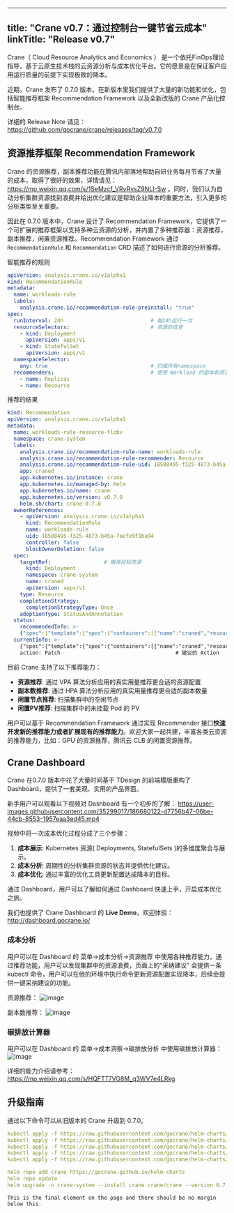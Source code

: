 
---
title: "Crane v0.7：通过控制台一键节省云成本"
linkTitle: "Release v0.7"
---
Crane（ Cloud Resource Analytics and Economics ） 是一个依托FinOps理论指导，基于云原生技术栈的云资源分析与成本优化平台。它的愿景是在保证客户应用运行质量的前提下实现极致的降本。

近期，Crane 发布了 0.7.0 版本。在新版本里我们提供了大量的新功能和优化，包括智能推荐框架 Recommendation Framework 以及全新改版的 Crane 产品化控制台。

详细的 Release Note 请见：https://github.com/gocrane/crane/releases/tag/v0.7.0

## 资源推荐框架 Recommendation Framework

Crane 的资源推荐，副本推荐功能在腾讯内部落地帮助自研业务每月节省了大量的成本，取得了很好的效果，详情请见：https://mp.weixin.qq.com/s/1SeMzcf_VRvRysZ9NLI-Sw  。同时，我们认为自动分析集群资源找到浪费并给出优化建议是帮助企业降本的重要方法，引入更多的分析类型至关重要。

因此在 0.7.0 版本中，Crane 设计了 Recommendation Framework，它提供了一个可扩展的推荐框架以支持多种云资源的分析，并内置了多种推荐器：资源推荐，副本推荐，闲置资源推荐。Recommendation Framework 通过 `RecommendationRule` 和 `Recommendation` CRD 描述了如何进行资源的分析推荐。

智能推荐的规则
```yaml
apiVersion: analysis.crane.io/v1alpha1
kind: RecommendationRule
metadata:
  name: workloads-rule
  labels:
    analysis.crane.io/recommendation-rule-preinstall: "true"
spec:
  runInterval: 24h                            # 每24h运行一次
  resourceSelectors:                          # 资源的信息
    - kind: Deployment
      apiVersion: apps/v1
    - kind: StatefulSet
      apiVersion: apps/v1
  namespaceSelector:
    any: true                                 # 扫描所有namespace
  recommenders:                               # 使用 Workload 的副本和资源推荐器
    - name: Replicas
    - name: Resource
```

推荐的结果
```yaml
kind: Recommendation
apiVersion: analysis.crane.io/v1alpha1
metadata:
  name: workloads-rule-resource-flzbv
  namespace: crane-system
  labels:
    analysis.crane.io/recommendation-rule-name: workloads-rule
    analysis.crane.io/recommendation-rule-recommender: Resource
    analysis.crane.io/recommendation-rule-uid: 18588495-f325-4873-b45a-7acfe9f1ba94
    app: craned
    app.kubernetes.io/instance: crane
    app.kubernetes.io/managed-by: Helm
    app.kubernetes.io/name: crane
    app.kubernetes.io/version: v0.7.0
    helm.sh/chart: crane-0.7.0
  ownerReferences:
    - apiVersion: analysis.crane.io/v1alpha1
      kind: RecommendationRule
      name: workloads-rule
      uid: 18588495-f325-4873-b45a-7acfe9f1ba94
      controller: false
      blockOwnerDeletion: false
  spec:
    targetRef:                 # 推荐目标资源
      kind: Deployment
      namespace: crane-system
      name: craned
      apiVersion: apps/v1
    type: Resource
    completionStrategy:
      completionStrategyType: Once
    adoptionType: StatusAndAnnotation 
  status:
    recommendedInfo: >-
    {"spec":{"template":{"spec":{"containers":[{"name":"craned","resources":{"requests":{"cpu":"229m","memory":"120586239"}}},{"name":"dashboard","resources":{"requests":{"cpu":"114m","memory":"120586239"}}}]}}}}            # 推荐配置，可通过 kubectl patch 更新 deployment 配置
  currentInfo: >-
    {"spec":{"template":{"spec":{"containers":[{"name":"craned","resources":{"requests":{"cpu":"0","memory":"0"}}},{"name":"dashboard","resources":{"requests":{"cpu":"0","memory":"0"}}}]}}}}                       # 当前配置，可通过 kubectl patch 回滚已经采纳建议的 deployment 配置
    action: Patch                                     # 建议的 Action
```

目前 Crane 支持了以下推荐能力：

- **资源推荐**: 通过 VPA 算法分析应用的真实用量推荐更合适的资源配置
- **副本数推荐**: 通过 HPA 算法分析应用的真实用量推荐更合适的副本数量
- **闲置节点推荐**: 扫描集群中的空闲节点
- **闲置PV推荐**: 扫描集群中的未挂载 Pod 的 PV

用户可以基于 Recommendation Framework 通过实现 Recommender 接口**快速开发新的推荐能力或者扩展现有的推荐能力**。欢迎大家一起共建，丰富各类云资源的推荐能力，比如：GPU 的资源推荐，腾讯云 CLB 的闲置资源推荐。

## Crane Dashboard

Crane 在0.7.0 版本中花了大量时间基于 TDesign 的前端模版重构了 Dashboard，提供了一套美观、实用的产品界面。

新手用户可以观看以下视频对 Dashboard 有一个初步的了解：
https://user-images.githubusercontent.com/35299017/186680122-d7756b47-06be-44cb-8553-1957eaa3ed45.mp4

视频中将一次成本优化过程分成了三个步骤：

1. **成本展示**: Kubernetes 资源( Deployments, StatefulSets )的多维度聚合与展示。
2. **成本分析**: 周期性的分析集群资源的状态并提供优化建议。
3. **成本优化**: 通过丰富的优化工具更新配置达成降本的目标。

通过 Dashboard，用户可以了解如何通过 Dashboard 快速上手，开启成本优化之旅。

我们也提供了 Crane Dashboard 的 **Live Demo**，欢迎体验：http://dashboard.gocrane.io/

### 成本分析

用户可以在 Dashboard 的 菜单->成本分析->资源推荐 中使用各种推荐能力，通过推荐功能，用户可以发现集群中的资源浪费，页面上的“采纳建议” 会提供一条 kubectl 命令，用户可以在他的环境中执行命令更新资源配置实现降本，后续会提供一键采纳建议的功能。

资源推荐：
![image](https://qcloudimg.tencent-cloud.cn/raw/cb640bcaf1ceaab768c321e0763d62bf.png)

副本数推荐：
![image](https://qcloudimg.tencent-cloud.cn/raw/613e5b342a96e044710026a3d991ab48.png)

### 碳排放计算器

用户可以在 Dashboard 的 菜单->成本洞察->碳排放分析 中使用碳排放计算器：
![image](https://qcloudimg.tencent-cloud.cn/raw/3413d877baae18586f76537b1f0e3d09.png)

详细的能力介绍请参考：https://mp.weixin.qq.com/s/HQFTT7VG8M_q3WV7e4LRkg

## 升级指南

通过以下命令可以从旧版本的 Crane 升级到 0.7.0。

```yaml
kubectl apply -f https://raw.githubusercontent.com/gocrane/helm-charts/crane-0.7.0/charts/crane/crds/analysis.crane.io_analytics.yaml
kubectl apply -f https://raw.githubusercontent.com/gocrane/helm-charts/crane-0.7.0/charts/crane/crds/analysis.crane.io_recommendationrules.yaml
kubectl apply -f https://raw.githubusercontent.com/gocrane/helm-charts/crane-0.7.0/charts/crane/crds/analysis.crane.io_recommendations.yaml
kubectl apply -f https://raw.githubusercontent.com/gocrane/helm-charts/crane-0.7.0/charts/crane/crds/autoscaling.crane.io_effectivehorizontalpodautoscalers.yaml
kubectl apply -f https://raw.githubusercontent.com/gocrane/helm-charts/crane-0.7.0/charts/crane/crds/autoscaling.crane.io_effectiveverticalpodautoscalers.yaml

helm repo add crane https://gocrane.github.io/helm-charts
helm repo update
helm upgrade -n crane-system --install crane crane/crane --version 0.7.0
```

```
This is the final element on the page and there should be no margin below this.
```
